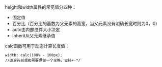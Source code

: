 height和width属性的常见值分四种：
- 固定值
- 百分比（百分比的基数为父元素的高宽，当父元素没有明确长宽时则为0，0）
- auto由内部控件大小决定
- inherit从父元素继承值

calc函数可用于动态计算长度值：
```
width: calc(100% - 100px);
//运算符前后都需要保留一个空格，支持+-*/
```